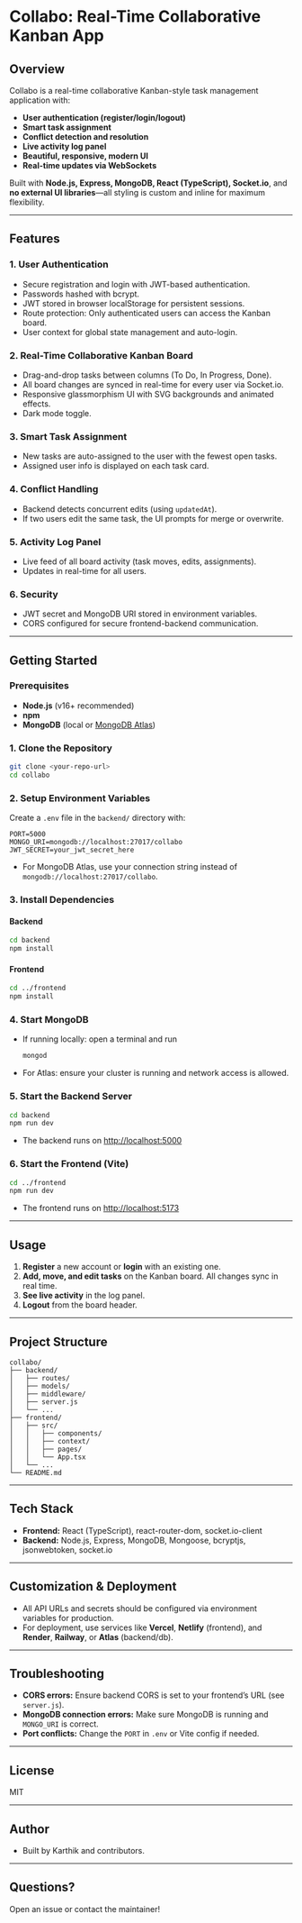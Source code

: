 # Collabo: Real-Time Collaborative Kanban App

## Overview
Collabo is a real-time collaborative Kanban-style task management application with:
- **User authentication (register/login/logout)**
- **Smart task assignment**
- **Conflict detection and resolution**
- **Live activity log panel**
- **Beautiful, responsive, modern UI**
- **Real-time updates via WebSockets**

Built with **Node.js, Express, MongoDB, React (TypeScript), Socket.io**, and **no external UI libraries**—all styling is custom and inline for maximum flexibility.

---

## Features

### 1. User Authentication
- Secure registration and login with JWT-based authentication.
- Passwords hashed with bcrypt.
- JWT stored in browser localStorage for persistent sessions.
- Route protection: Only authenticated users can access the Kanban board.
- User context for global state management and auto-login.

### 2. Real-Time Collaborative Kanban Board
- Drag-and-drop tasks between columns (To Do, In Progress, Done).
- All board changes are synced in real-time for every user via Socket.io.
- Responsive glassmorphism UI with SVG backgrounds and animated effects.
- Dark mode toggle.

### 3. Smart Task Assignment
- New tasks are auto-assigned to the user with the fewest open tasks.
- Assigned user info is displayed on each task card.

### 4. Conflict Handling
- Backend detects concurrent edits (using `updatedAt`).
- If two users edit the same task, the UI prompts for merge or overwrite.

### 5. Activity Log Panel
- Live feed of all board activity (task moves, edits, assignments).
- Updates in real-time for all users.

### 6. Security
- JWT secret and MongoDB URI stored in environment variables.
- CORS configured for secure frontend-backend communication.

---

## Getting Started

### Prerequisites
- **Node.js** (v16+ recommended)
- **npm**
- **MongoDB** (local or [MongoDB Atlas](https://www.mongodb.com/cloud/atlas))

### 1. Clone the Repository
```sh
git clone <your-repo-url>
cd collabo
```

### 2. Setup Environment Variables
Create a `.env` file in the `backend/` directory with:
```
PORT=5000
MONGO_URI=mongodb://localhost:27017/collabo
JWT_SECRET=your_jwt_secret_here
```
- For MongoDB Atlas, use your connection string instead of `mongodb://localhost:27017/collabo`.

### 3. Install Dependencies
#### Backend
```sh
cd backend
npm install
```
#### Frontend
```sh
cd ../frontend
npm install
```

### 4. Start MongoDB
- If running locally: open a terminal and run
  ```sh
  mongod
  ```
- For Atlas: ensure your cluster is running and network access is allowed.

### 5. Start the Backend Server
```sh
cd backend
npm run dev
```
- The backend runs on [http://localhost:5000](http://localhost:5000)

### 6. Start the Frontend (Vite)
```sh
cd ../frontend
npm run dev
```
- The frontend runs on [http://localhost:5173](http://localhost:5173)

---

## Usage
1. **Register** a new account or **login** with an existing one.
2. **Add, move, and edit tasks** on the Kanban board. All changes sync in real time.
3. **See live activity** in the log panel.
4. **Logout** from the board header.

---

## Project Structure
```
collabo/
├── backend/
│   ├── routes/
│   ├── models/
│   ├── middleware/
│   ├── server.js
│   └── ...
├── frontend/
│   ├── src/
│   │   ├── components/
│   │   ├── context/
│   │   ├── pages/
│   │   └── App.tsx
│   └── ...
└── README.md
```

---

## Tech Stack
- **Frontend:** React (TypeScript), react-router-dom, socket.io-client
- **Backend:** Node.js, Express, MongoDB, Mongoose, bcryptjs, jsonwebtoken, socket.io

---

## Customization & Deployment
- All API URLs and secrets should be configured via environment variables for production.
- For deployment, use services like **Vercel**, **Netlify** (frontend), and **Render**, **Railway**, or **Atlas** (backend/db).

---

## Troubleshooting
- **CORS errors:** Ensure backend CORS is set to your frontend’s URL (see `server.js`).
- **MongoDB connection errors:** Make sure MongoDB is running and `MONGO_URI` is correct.
- **Port conflicts:** Change the `PORT` in `.env` or Vite config if needed.

---

## License
MIT

---

## Author
- Built by Karthik and contributors.

---

## Questions?
Open an issue or contact the maintainer!
